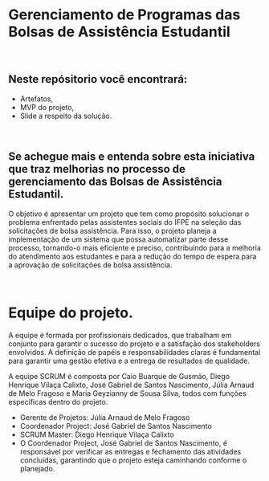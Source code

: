 # Gerenciamento de Programas das Bolsas de Assistência Estudantil

<br>

## Neste repósitorio você encontrará: 
* Artefatos,
* MVP do projeto,
* Slide a respeito da solução.

<br>

## Se achegue mais e entenda sobre esta iniciativa que traz melhorias no processo de gerenciamento das Bolsas de Assistência Estudantil.

O objetivo é apresentar um projeto que tem como propósito solucionar o problema enfrentado pelas assistentes sociais do IFPE 
na seleção das solicitações de bolsa assistência. Para isso, o projeto planeja a implementação de um sistema que possa automatizar parte desse
processo, tornando-o mais eficiente e preciso, contribuindo para a melhoria do atendimento aos estudantes e para a redução do tempo de 
espera para a aprovação de solicitações de bolsa assistência.

<br>

# Equipe do projeto.
A equipe é formada por profissionais dedicados, que trabalham em conjunto para garantir o sucesso do projeto e a satisfação 
dos stakeholders envolvidos. A definição de papéis e responsabilidades claras é fundamental para garantir uma gestão efetiva e a 
entrega de resultados de qualidade.

A equipe SCRUM é composta por Caio Buarque de Gusmão, Diego Henrique Vilaça Calixto, José Gabriel de Santos Nascimento, 
Júlia Arnaud de Melo Fragoso e Maria Geyzianny de Sousa Silva, todos com funções específicas dentro do projeto.

* Gerente de Projetos: Júlia Arnaud de Melo Fragoso
* Coordenador Project: José Gabriel de Santos Nascimento
* SCRUM Master: Diego Henrique Vilaça Calixto
* O Coordenador Project, José Gabriel de Santos Nascimento, é responsável por verificar as entregas e 
fechamento das atividades concluídas, garantindo que o projeto esteja caminhando conforme o planejado.


